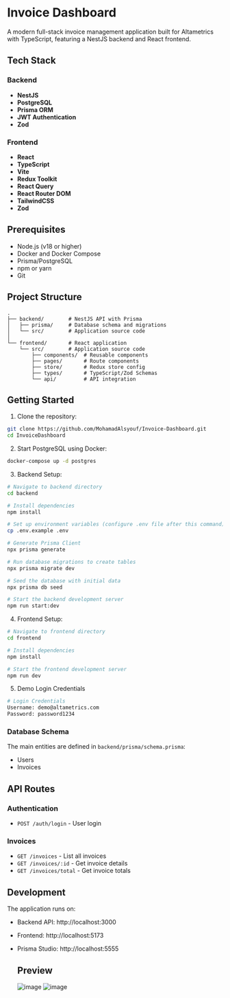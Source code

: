 # Invoice Dashboard

A modern full-stack invoice management application built for Altametrics with TypeScript, featuring a NestJS backend and React frontend. 

## Tech Stack

### Backend

- **NestJS**
- **PostgreSQL**
- **Prisma ORM**
- **JWT Authentication**
- **Zod**

### Frontend

- **React**
- **TypeScript**
- **Vite**
- **Redux Toolkit**
- **React Query**
- **React Router DOM**
- **TailwindCSS**
- **Zod**

## Prerequisites

- Node.js (v18 or higher)
- Docker and Docker Compose
- Prisma/PostgreSQL
- npm or yarn
- Git

## Project Structure

```
.
├── backend/        # NestJS API with Prisma
│   ├── prisma/     # Database schema and migrations
│   └── src/        # Application source code
│
└── frontend/       # React application
    └── src/        # Application source code
        ├── components/  # Reusable components
        ├── pages/       # Route components
        ├── store/       # Redux store config
        ├── types/       # TypeScript/Zod Schemas
        └── api/         # API integration
```

## Getting Started

1. Clone the repository:

```bash
git clone https://github.com/MohamadAlsyouf/Invoice-Dashboard.git
cd InvoiceDashboard
```

2. Start PostgreSQL using Docker:

```bash
docker-compose up -d postgres
```

3. Backend Setup:

```bash
# Navigate to backend directory
cd backend

# Install dependencies
npm install

# Set up environment variables (configure .env file after this command)
cp .env.example .env

# Generate Prisma Client
npx prisma generate

# Run database migrations to create tables
npx prisma migrate dev

# Seed the database with initial data
npx prisma db seed

# Start the backend development server
npm run start:dev
```

4. Frontend Setup:

```bash
# Navigate to frontend directory
cd frontend

# Install dependencies
npm install

# Start the frontend development server
npm run dev
```
5. Demo Login Credentials
```bash
# Login Credentials
Username: demo@altametrics.com
Password: password1234
```

### Database Schema

The main entities are defined in `backend/prisma/schema.prisma`:

- Users
- Invoices

## API Routes

### Authentication

- `POST /auth/login` - User login

### Invoices

- `GET /invoices` - List all invoices
- `GET /invoices/:id` - Get invoice details
- `GET /invoices/total` - Get invoice totals

## Development

The application runs on:

- Backend API: http://localhost:3000
- Frontend: http://localhost:5173
- Prisma Studio: http://localhost:5555

  ## Preview
  ![image](https://github.com/user-attachments/assets/03a75311-2a92-47bb-a2fc-45d54a397eaa)
  ![image](https://github.com/user-attachments/assets/ff53649e-dfe7-40b1-9efd-31eab7b8de47)


